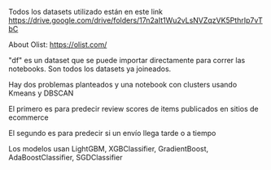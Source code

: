 Todos los datasets utilizado están en este link 
https://drive.google.com/drive/folders/17n2aIt1Wu2vLsNVZqzVK5PthrIp7vTbC

About Olist: https://olist.com/

"df" es un dataset que se puede importar directamente para correr las notebooks. Son todos los datasets ya joineados.

Hay dos problemas planteados y una notebook con clusters usando Kmeans y DBSCAN

El primero es para predecir review scores de items publicados en sitios de ecommerce

El segundo es para predecir si un envío llega tarde o a tiempo

Los modelos usan LightGBM, XGBClassifier, GradientBoost, AdaBoostClassifier, SGDClassifier
